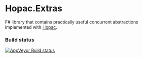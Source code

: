 # Hopac.Extras

F# library that contains practically useful concurrent abstractions implemented with [Hopac](https://github.com/Hopac/Hopac).

### Build status

[![AppVeyor Build status](https://ci.appveyor.com/api/projects/status/pxp9rbcfyrkqixic)](https://ci.appveyor.com/api/projects/status/pxp9rbcfyrkqixic)

